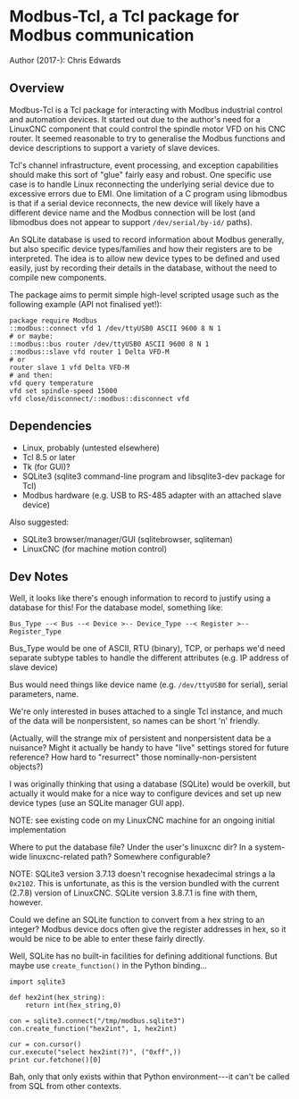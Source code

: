 # Modbus-Tcl, a Tcl package for Modbus communication

Author (2017-): Chris Edwards


## Overview

Modbus-Tcl is a Tcl package for interacting with Modbus industrial control and automation devices. It started out due to the author's need for a LinuxCNC component that could control the spindle motor VFD on his CNC router. It seemed reasonable to try to generalise the Modbus functions and device descriptions to support a variety of slave devices.

Tcl's channel infrastructure, event processing, and exception capabilities should make this sort of "glue" fairly easy and robust. One specific use case is to handle Linux reconnecting the underlying serial device due to excessive errors due to EMI.  One limitation of a C program using libmodbus is that if a serial device reconnects, the new device will likely have a different device name and the Modbus connection will be lost (and libmodbus does not appear to support `/dev/serial/by-id/` paths).

An SQLite database is used to record information about Modbus generally, but also specific device types/families and how their registers are to be interpreted.  The idea is to allow new device types to be defined and used easily, just by recording their details in the database, without the need to compile new components.

The package aims to permit simple high-level scripted usage such as the following example (API not finalised yet!):

~~~
package require Modbus
::modbus::connect vfd 1 /dev/ttyUSB0 ASCII 9600 8 N 1
# or maybe:
::modbus::bus router /dev/ttyUSB0 ASCII 9600 8 N 1
::modbus::slave vfd router 1 Delta VFD-M
# or
router slave 1 vfd Delta VFD-M
# and then:
vfd query temperature
vfd set spindle-speed 15000
vfd close/disconnect/::modbus::disconnect vfd
~~~

## Dependencies

 - Linux, probably (untested elsewhere)
 - Tcl 8.5 or later
 - Tk (for GUI)?
 - SQLite3 (sqlite3 command-line program and libsqlite3-dev package for Tcl)
 - Modbus hardware (e.g. USB to RS-485 adapter with an attached slave device)

Also suggested:

 - SQLite3 browser/manager/GUI (sqlitebrowser, sqliteman)
 - LinuxCNC (for machine motion control)
 

## Dev Notes

Well, it looks like there's enough information to record to justify using a database for this!  For the database model, something like:

	Bus_Type --< Bus --< Device >-- Device_Type --< Register >-- Register_Type

Bus_Type would be one of ASCII, RTU (binary), TCP, or perhaps we'd need separate subtype tables to handle the different attributes (e.g. IP address of slave device)

Bus would need things like device name (e.g. `/dev/ttyUSB0` for serial), serial parameters, name.

We're only interested in buses attached to a single Tcl instance, and much of the data will be nonpersistent, so names can be short 'n' friendly.

(Actually, will the strange mix of persistent and nonpersistent data be a nuisance?  Might it actually be handy to have "live" settings stored for future reference? How hard to "resurrect" those nominally-non-persistent objects?)

I was originally thinking that using a database (SQLite) would be overkill, but actually it would make for a nice way to configure devices and set up new device types (use an SQLite manager GUI app).

NOTE: see existing code on my LinuxCNC machine for an ongoing initial implementation

Where to put the database file?  Under the user's linuxcnc dir?  In a system-wide linuxcnc-related path?  Somewhere configurable?

NOTE: SQLite3 version 3.7.13 doesn't recognise hexadecimal strings a la `0x2102`.  This is unfortunate, as this is the version bundled with the current (2.7.8) version of LinuxCNC.  SQLite version 3.8.7.1 is fine with them, however.

Could we define an SQLite function to convert from a hex string to an integer? Modbus device docs often give the register addresses in hex, so it would be nice to be able to enter these fairly directly.

Well, SQLite has no built-in facilities for defining additional functions. But maybe use `create_function()` in the Python binding...

~~~
import sqlite3

def hex2int(hex_string):
	return int(hex_string,0)

con = sqlite3.connect("/tmp/modbus.sqlite3")
con.create_function("hex2int", 1, hex2int)

cur = con.cursor()
cur.execute("select hex2int(?)", ("0xff",))
print cur.fetchone()[0]
~~~

Bah, only that only exists within that Python environment---it can't be called from SQL from other contexts.
